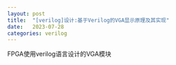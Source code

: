 ```yaml
---
layout: post
title:  "[verilog]设计:基于Verilog的VGA显示原理及其实现"
date:   2023-07-28 
categories: verilog
---
```

FPGA使用verilog语言设计的VGA模块
